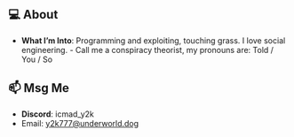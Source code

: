 ## 💻 About
- **What I’m Into**: Programming and exploiting, touching grass. I love social engineering. - Call me a conspiracy theorist, my pronouns are: Told / You / So

## 📫 Msg Me
- **Discord**: icmad_y2k
- Email: y2k777@underworld.dog   

